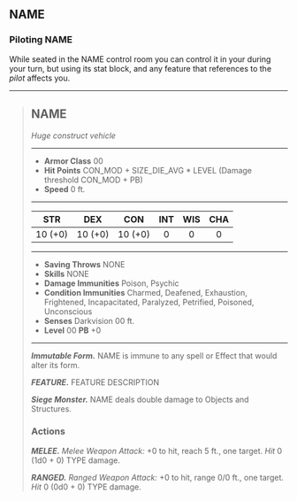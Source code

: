 ## NAME


### Piloting NAME
While seated in the NAME control room you can control it in your during your turn, but using its stat block, and any feature that references to the *pilot* affects you.

___
> ## NAME
>*Huge construct vehicle*
> ___
> - **Armor Class** 00
> - **Hit Points** CON_MOD + SIZE_DIE_AVG * LEVEL (Damage threshold CON_MOD + PB)
> - **Speed** 0 ft.
>___
>|   STR   |   DEX   |   CON   |   INT   |   WIS   |   CHA   |
>|:-------:|:-------:|:-------:|:-------:|:-------:|:-------:|
>| 10 (+0) | 10 (+0) | 10 (+0) |    0    |    0    |    0    |
>___
> - **Saving Throws** NONE
> - **Skills** NONE
> - **Damage Immunities** Poison, Psychic
> - **Condition Immunities** Charmed, Deafened, Exhaustion, Frightened, Incapacitated, Paralyzed, Petrified, Poisoned, Unconscious
> - **Senses** Darkvision 00 ft.
> - **Level** 00 **PB** +0
> ___
> ***Immutable Form.***
> NAME is immune to any spell or Effect that would alter its form.
>
> ***FEATURE.*** FEATURE DESCRIPTION
>
> ***Siege Monster.***
> NAME deals double damage to Objects and Structures.
>
>
> ### Actions
> ***MELEE.*** *Melee Weapon Attack:* +0 to hit, reach 5 ft., one target. *Hit* 0 (1d0 + 0) TYPE damage. 
>
> ***RANGED.*** *Ranged Weapon Attack:* +0 to hit, range 0/0 ft., one target. *Hit* 0 (0d0 + 0) TYPE damage. 


